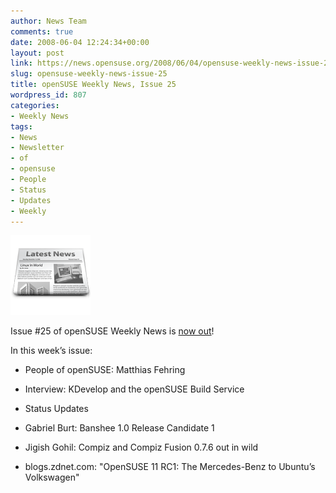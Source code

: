 ```yaml
---
author: News Team
comments: true
date: 2008-06-04 12:24:34+00:00
layout: post
link: https://news.opensuse.org/2008/06/04/opensuse-weekly-news-issue-25/
slug: opensuse-weekly-news-issue-25
title: openSUSE Weekly News, Issue 25
wordpress_id: 807
categories:
- Weekly News
tags:
- News
- Newsletter
- of
- opensuse
- People
- Status
- Updates
- Weekly
---
```


![news](/wp-content/uploads/2007/11/knewsticker.png)

Issue #25 of openSUSE Weekly News is [now out](//en.opensuse.org/OpenSUSE_Weekly_News/25)!

In this week’s issue:



	
  * People of openSUSE: Matthias Fehring 

	
  * Interview: KDevelop and the openSUSE Build Service

	
  * Status Updates 

	
  * Gabriel Burt: Banshee 1.0 Release Candidate 1 

	
  * Jigish Gohil: Compiz and Compiz Fusion 0.7.6 out in wild 

	
  * blogs.zdnet.com: "OpenSUSE 11 RC1: The Mercedes-Benz to Ubuntu’s Volkswagen"


